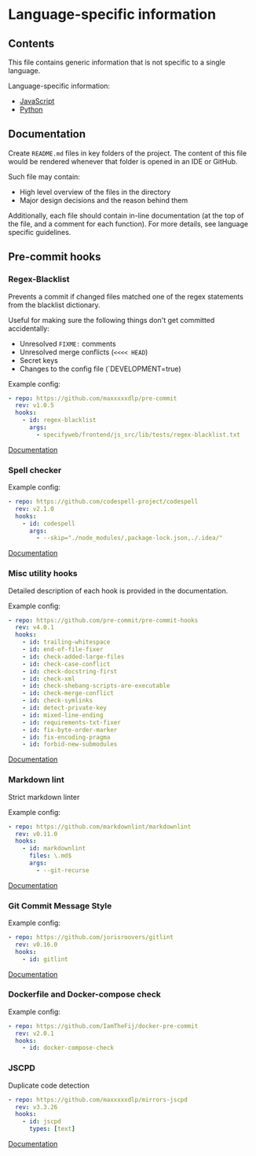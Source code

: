 # Language-specific information 

## Contents

This file contains generic information that is not specific to a single
language.

Language-specific information:
- [JavaScript](./javascript)
- [Python](./python)

## Documentation

Create `README.md` files in key folders of the project. The content of
this file would be rendered whenever that folder is opened in an IDE
or GitHub.

Such file may contain:
 - High level overview of the files in the directory
 - Major design decisions and the reason behind them

Additionally, each file should contain in-line documentation (at the top
of the file, and a comment for each function). For more details, see language
specific guidelines.

## Pre-commit hooks

### Regex-Blacklist

Prevents a commit if changed files matched one of the regex statements
from the blacklist dictionary.

Useful for making sure the following things don't get committed
accidentally:

 - Unresolved `FIXME:` comments
 - Unresolved merge conflicts (`<<<< HEAD`)
 - Secret keys
 - Changes to the config file (`DEVELOPMENT=true)

Example config:

```yaml
- repo: https://github.com/maxxxxxdlp/pre-commit
  rev: v1.0.5
  hooks:
    - id: regex-blacklist
      args:
        - specifyweb/frontend/js_src/lib/tests/regex-blacklist.txt
```

[Documentation](https://github.com/maxxxxxdlp/pre-commit)

### Spell checker

Example config:

```yaml
- repo: https://github.com/codespell-project/codespell
  rev: v2.1.0
  hooks:
    - id: codespell
      args:
        - --skip="./node_modules/,package-lock.json,./.idea/"
```

[Documentation](https://github.com/codespell-project/codespell)

### Misc utility hooks

Detailed description of each hook is provided in the documentation.

Example config:

```yaml
- repo: https://github.com/pre-commit/pre-commit-hooks
  rev: v4.0.1
  hooks:
    - id: trailing-whitespace
    - id: end-of-file-fixer
    - id: check-added-large-files
    - id: check-case-conflict
    - id: check-docstring-first
    - id: check-xml
    - id: check-shebang-scripts-are-executable
    - id: check-merge-conflict
    - id: check-symlinks
    - id: detect-private-key
    - id: mixed-line-ending
    - id: requirements-txt-fixer
    - id: fix-byte-order-marker
    - id: fix-encoding-pragma
    - id: forbid-new-submodules
```

[Documentation](https://github.com/pre-commit/pre-commit-hooks)

### Markdown lint

Strict markdown linter

Example config:

```yaml
- repo: https://github.com/markdownlint/markdownlint
  rev: v0.11.0
  hooks:
    - id: markdownlint
      files: \.md$
      args:
        - --git-recurse
```

[Documentation](https://github.com/markdownlint/markdownlint)

### Git Commit Message Style

Example config:

```yaml
- repo: https://github.com/jorisroovers/gitlint
  rev: v0.16.0
  hooks:
    - id: gitlint
```

[Documentation](https://github.com/jorisroovers/gitlint)

### Dockerfile and Docker-compose check

Example config:

```yaml
- repo: https://github.com/IamTheFij/docker-pre-commit
  rev: v2.0.1
  hooks:
    - id: docker-compose-check
```


### JSCPD

Duplicate code detection

```yaml
- repo: https://github.com/maxxxxxdlp/mirrors-jscpd
  rev: v3.3.26
  hooks:
    - id: jscpd
      types: [text]
```

[Documentation](https://github.com/kucherenko/jscpd)